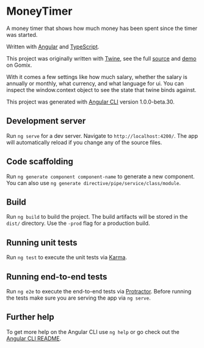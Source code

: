 # MoneyTimer

A money timer that shows how much money has been spent since the timer was
started.

Written with [Angular](https://angular.io/) and
[TypeScript](https://www.typescriptlang.org/).

This project was originally written with [Twine](http://shopify.github.io/twine/),
see the full [source](https://gomix.com/#!/project/money-timer-twine) and
[demo](https://money-timer-twine.gomix.me/) on Gomix.

With it comes a few settings like how much salary, whether the salary is
annually or monthly, what currency, and what language for ui. You can inspect
the window.context object to see the state that twine binds against. 

This project was generated with [Angular
CLI](https://github.com/angular/angular-cli) version 1.0.0-beta.30.

## Development server
Run `ng serve` for a dev server. Navigate to `http://localhost:4200/`. The app
will automatically reload if you change any of the source files.

## Code scaffolding

Run `ng generate component component-name` to generate a new component. You can
also use `ng generate directive/pipe/service/class/module`.

## Build

Run `ng build` to build the project. The build artifacts will be stored in the
`dist/` directory. Use the `-prod` flag for a production build.

## Running unit tests

Run `ng test` to execute the unit tests via
[Karma](https://karma-runner.github.io).

## Running end-to-end tests

Run `ng e2e` to execute the end-to-end tests via
[Protractor](http://www.protractortest.org/).  Before running the tests make
sure you are serving the app via `ng serve`.

## Further help

To get more help on the Angular CLI use `ng help` or go check out the [Angular
CLI README](https://github.com/angular/angular-cli/blob/master/README.md).
